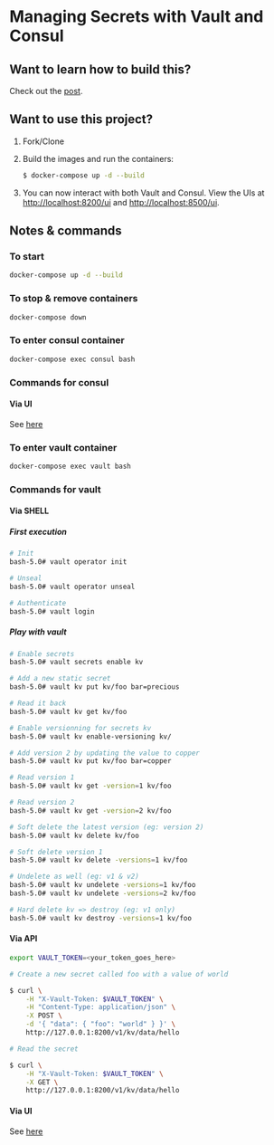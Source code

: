 # Managing Secrets with Vault and Consul

## Want to learn how to build this?

Check out the [post](https://testdriven.io/managing-secrets-with-vault-and-consul).

## Want to use this project?

1. Fork/Clone

1. Build the images and run the containers:

    ```sh
    $ docker-compose up -d --build
    ```

1. You can now interact with both Vault and Consul. View the UIs at [http://localhost:8200/ui](http://localhost:8200/ui) and [http://localhost:8500/ui](http://localhost:8500/ui).

## Notes & commands

### To start

```bash
docker-compose up -d --build
```

### To stop & remove containers

```bash
docker-compose down
```

### To enter consul container

```bash
docker-compose exec consul bash
```

### Commands for consul

#### Via UI

See [here](http://localhost:8500/ui/consul)

### To enter vault container

```bash
docker-compose exec vault bash
```

### Commands for vault

#### Via SHELL

##### First execution

```bash
# Init
bash-5.0# vault operator init

# Unseal
bash-5.0# vault operator unseal

# Authenticate
bash-5.0# vault login
```

##### Play with vault

```bash
# Enable secrets
bash-5.0# vault secrets enable kv

# Add a new static secret
bash-5.0# vault kv put kv/foo bar=precious

# Read it back
bash-5.0# vault kv get kv/foo

# Enable versionning for secrets kv
bash-5.0# vault kv enable-versioning kv/

# Add version 2 by updating the value to copper
bash-5.0# vault kv put kv/foo bar=copper

# Read version 1
bash-5.0# vault kv get -version=1 kv/foo

# Read version 2
bash-5.0# vault kv get -version=2 kv/foo

# Soft delete the latest version (eg: version 2)
bash-5.0# vault kv delete kv/foo

# Soft delete version 1
bash-5.0# vault kv delete -versions=1 kv/foo

# Undelete as well (eg: v1 & v2)
bash-5.0# vault kv undelete -versions=1 kv/foo
bash-5.0# vault kv undelete -versions=2 kv/foo

# Hard delete kv => destroy (eg: v1 only)
bash-5.0# vault kv destroy -versions=1 kv/foo
```

#### Via API

```bash
export VAULT_TOKEN=<your_token_goes_here>

# Create a new secret called foo with a value of world

$ curl \
    -H "X-Vault-Token: $VAULT_TOKEN" \
    -H "Content-Type: application/json" \
    -X POST \
    -d '{ "data": { "foo": "world" } }' \
    http://127.0.0.1:8200/v1/kv/data/hello

# Read the secret

$ curl \
    -H "X-Vault-Token: $VAULT_TOKEN" \
    -X GET \
    http://127.0.0.1:8200/v1/kv/data/hello
```

#### Via UI

See [here](http://localhost:8200/ui/vault)
